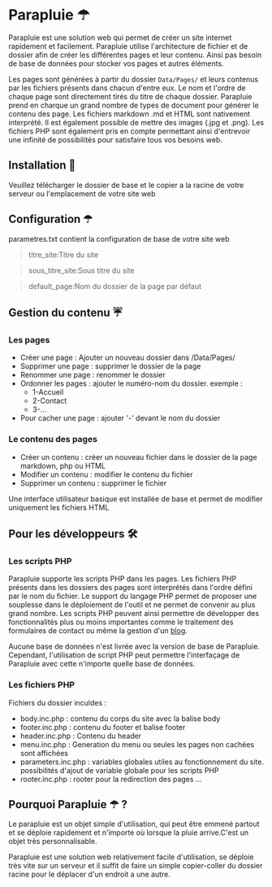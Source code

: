 # Parapluie &#9730;

Parapluie est une solution web qui permet de créer un site internet rapidement et facilement. Parapluie utilise l'architecture de fichier et de dossier afin de créer les différentes pages et leur contenu. Ainsi pas besoin de base de données pour stocker vos pages et autres éléments.

Les pages sont générées à partir du dossier `Data/Pages/` et leurs contenus par les fichiers présents dans chacun d'entre eux. Le nom et l'ordre de chaque page sont directement tirés du titre de chaque dossier. Parapluie prend en charque un grand nombre de types de document pour générer le contenu des page. Les fichiers markdown .md et HTML sont nativement interprété. Il est également possible de mettre des images (.jpg et .png). Les fichiers PHP sont également pris en compte permettant ainsi d'entrevoir une infinité de possibilités pour satisfaire tous vos besoins web.

## Installation &#127746;

Veuillez télécharger le dossier de base et le copier a la racine de votre serveur ou l'emplacement de votre site web

## Configuration &#9730;

parametres.txt contient la configuration de base de votre site web

>titre_site:Titre du site

>sous_titre_site:Sous titre du site

>default_page:Nom du dossier de la page par défaut

## Gestion du contenu &#9748;

### Les pages

- Créer une page : Ajouter un nouveau dossier dans /Data/Pages/
- Supprimer une page : supprimer le dossier de la page
- Renommer une page : renommer le dossier
- Ordonner les pages : ajouter le numéro-nom du dossier. exemple :
  - 1-Accueil
  - 2-Contact
  - 3-...
- Pour cacher une page : ajouter '-' devant le nom du dossier

### Le contenu des pages

- Créer un contenu : créer un nouveau fichier dans le dossier de la page markdown, php ou HTML
- Modifier un contenu : modifier le contenu du fichier
- Supprimer un contenu : supprimer le fichier

Une interface utilisateur basique est installée de base et permet de modifier uniquement les fichiers HTML

## Pour les développeurs &#128736;

### Les scripts PHP
Parapluie supporte les scripts PHP dans les pages. Les fichiers PHP présents dans les dossiers des pages sont interprétés dans l'ordre défini par le nom du fichier. Le support du langage PHP permet de proposer une souplesse dans le déploiement de l'outil et ne permet de convenir au plus grand nombre. Les scripts PHP peuvent ainsi permettre de développer des fonctionnalités plus ou moins importantes comme le traitement des formulaires de contact ou même la gestion d'un [blog](/index.php?page=4-Blog).

Aucune base de données n'est livrée avec la version de base de Parapluie. Cependant, l'utilisation de script PHP peut permettre l'interfaçage de Parapluie avec cette n'importe quelle base de données.

### Les fichiers PHP
Fichiers du dossier inculdes :
- body.inc.php : contenu du corps du site avec la balise body
- footer.inc.php : contenu du footer et balise footer
- header.inc.php : Contenu du header
- menu.inc.php : Generation du menu ou seules les pages non cachées sont affichées
- parameters.inc.php : variables globales utiles au fonctionnement du site. possibilités d'ajout
de variable globale pour les scripts PHP
- rooter.inc.php : rooter pour la redirection des pages ...

## Pourquoi Parapluie &#9730; ?

Le parapluie est un objet simple d'utilisation, qui peut être emmené partout et se déploie rapidement et n'importe où lorsque la pluie arrive.C'est un objet très personnalisable.

Parapluie est une solution web relativement facile d'utilisation, se déploie très vite sur un serveur et il suffit de faire un simple copier-coller du dossier racine pour le déplacer d'un endroit a une autre.


